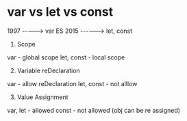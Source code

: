 # var vs let vs const

1997 -----> var
ES 2015 ------> let, const

1) Scope

var - global scope
let, const - local scope

2) Variable reDeclaration

var - allow reDeclaration
let, const - not alllow

3) Value Assignment

var, let - allowed
const - not allowed (obj can be re assigned)
